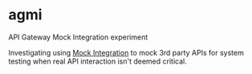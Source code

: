 # agmi
API Gateway Mock Integration experiment

Investigating using [Mock Integration](https://docs.aws.amazon.com/apigateway/latest/developerguide/how-to-mock-integration.html) to mock 3rd party APIs for system testing when real API interaction isn't deemed critical.
